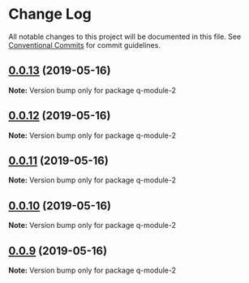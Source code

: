 # Change Log

All notable changes to this project will be documented in this file.
See [Conventional Commits](https://conventionalcommits.org) for commit guidelines.

## [0.0.13](https://github.com/jiechud/lerna-demo/compare/q-module-2@0.0.12...q-module-2@0.0.13) (2019-05-16)

**Note:** Version bump only for package q-module-2





## [0.0.12](https://github.com/jiechud/lerna-demo/compare/q-module-2@0.0.11...q-module-2@0.0.12) (2019-05-16)

**Note:** Version bump only for package q-module-2





## [0.0.11](https://github.com/jiechud/lerna-demo/compare/q-module-2@0.0.10...q-module-2@0.0.11) (2019-05-16)

**Note:** Version bump only for package q-module-2





## [0.0.10](https://github.com/jiechud/lerna-demo/compare/q-module-2@0.0.9...q-module-2@0.0.10) (2019-05-16)

**Note:** Version bump only for package q-module-2





## [0.0.9](https://github.com/jiechud/lerna-demo/compare/q-module-2@0.0.8...q-module-2@0.0.9) (2019-05-16)

**Note:** Version bump only for package q-module-2
